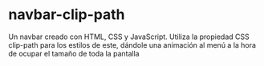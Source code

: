 # navbar-clip-path
Un navbar creado con HTML, CSS y JavaScript. Utiliza la propiedad CSS clip-path para los estilos de este, dándole una animación al menú a la hora de ocupar el tamaño de toda la pantalla
